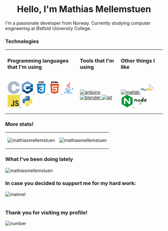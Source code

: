 <h1 align="center">Hello, I'm Mathias Mellemstuen</h1>
<p>I'm a passionate developer from Norway. Currently studying computer engineering at Østfold University College.</p>


<h3 align=left">Technologies</h3>
<table border="0">
 <tr>
    <td><h3 align="left">Programming languages that I'm using</h3></td>
    <td><h3 align="left">Tools that I'm using</h3></td>
   <td><h3 align="left">Other things I like</h3></td>
 </tr>
 <tr>
    <td><p align="left"> <a href="https://www.cprogramming.com/" target="_blank"> <img src="https://raw.githubusercontent.com/devicons/devicon/master/icons/c/c-original.svg" alt="c" width="40" height="40"/> </a> <a href="https://www.w3schools.com/cpp/" target="_blank"> <img src="https://raw.githubusercontent.com/devicons/devicon/master/icons/cplusplus/cplusplus-original.svg" alt="cplusplus" width="40" height="40"/> </a> <a href="https://www.w3schools.com/css/" target="_blank"> <img src="https://raw.githubusercontent.com/devicons/devicon/master/icons/css3/css3-original-wordmark.svg" alt="css3" width="40" height="40"/> </a>  <a href="https://www.w3.org/html/" target="_blank"> <img src="https://raw.githubusercontent.com/devicons/devicon/master/icons/html5/html5-original-wordmark.svg" alt="html5" width="40" height="40"/> </a> <a href="https://www.java.com" target="_blank"> <img src="https://raw.githubusercontent.com/devicons/devicon/master/icons/java/java-original.svg" alt="java" width="40" height="40"/> </a> <a href="https://developer.mozilla.org/en-US/docs/Web/JavaScript" target="_blank"> <img src="https://raw.githubusercontent.com/devicons/devicon/master/icons/javascript/javascript-original.svg" alt="javascript" width="40" height="40"/> </a>  <a href="https://www.python.org" target="_blank"> <img src="https://raw.githubusercontent.com/devicons/devicon/master/icons/python/python-original.svg" alt="python" width="40" height="40"/> </a> </p></td>
    <td><p align="left">
<a href="https://www.arduino.cc/" target="_blank"> <img src="https://cdn.worldvectorlogo.com/logos/arduino-1.svg" alt="arduino" width="40" height="40"/> </a> <a href="https://www.blender.org/" target="_blank"> <img src="https://download.blender.org/branding/community/blender_community_badge_white.svg" alt="blender" width="40" height="40"/> <a href="https://git-scm.com/" target="_blank"> <img src="https://www.vectorlogo.zone/logos/git-scm/git-scm-icon.svg" alt="git" width="40" height="40"/> </a></a> 
</p></td>
   <td>
     <p align="left"><a href="https://www.mathworks.com/" target="_blank"> <img src="https://raw.githubusercontent.com/simple-icons/simple-icons/master/icons/mathworks.svg" alt="matlab" width="40" height="40"/> </a> <a href="https://www.mysql.com/" target="_blank"> <img src="https://raw.githubusercontent.com/devicons/devicon/master/icons/mysql/mysql-original-wordmark.svg" alt="mysql" width="40" height="40"/> </a> <a href="https://www.nginx.com" target="_blank"> <img src="https://raw.githubusercontent.com/devicons/devicon/master/icons/nginx/nginx-original.svg" alt="nginx" width="40" height="40"/> </a> <a href="https://nodejs.org" target="_blank"> <img src="https://raw.githubusercontent.com/devicons/devicon/master/icons/nodejs/nodejs-original-wordmark.svg" alt="nodejs" width="40" height="40"/> </a></p>
   </td>
 </tr>
</table>



<h3 align="left"> More stats!</h3>

<table style="border:none;">
  <tr>
    <td>
      <p><img src="https://github-readme-stats.vercel.app/api?username=mathiasmellemstuen&show_icons=true&locale=en&theme=tokyonight" alt="mathiasmellemstuen" /></p>
    </td>
    <td>
      <p><img src="https://github-readme-streak-stats.herokuapp.com/?user=mathiasmellemstuen&theme=tokyonight" alt="mathiasmellemstuen" /></p>
    </td>
  </tr>
</table>

<h3 align="left"> What I've been doing lately</h3>
<p><img align="center" src="https://github-readme-stats.vercel.app/api/top-langs?username=mathiasmellemstuen&show_icons=true&locale=en&layout=compact&theme=tokyonight" alt="mathiasmellemstuen" /></p>

<h3 align="left">In case you decided to support me for my hard work:</h3>
<p><a href="https://www.buymeacoffee.com/matmel"> <img align="left" src="https://cdn.buymeacoffee.com/buttons/v2/default-yellow.png" height="50" width="210" alt="matmel" /></a></p><br><br>

### Thank you for visiting my profile!

![number](https://visitor-badge.laobi.icu/badge?page_id=mathiasmellemstuen.mathiasmellemstuen)

